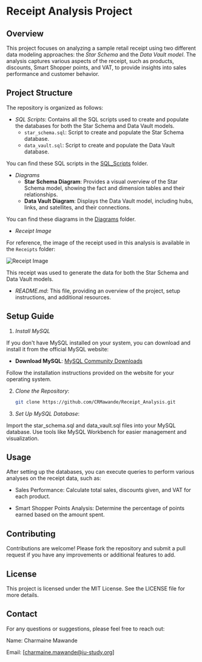 # Receipt Analysis Project

## Overview

This project focuses on analyzing a sample retail receipt using two different data modeling approaches: the *Star Schema* and the *Data Vault model*. The analysis captures various aspects of the receipt, such as products, discounts, Smart Shopper points, and VAT, to provide insights into sales performance and customer behavior.

## Project Structure

The repository is organized as follows:

- *SQL Scripts*: Contains all the SQL scripts used to create and populate the databases for both the Star Schema and Data Vault models.
  - `star_schema.sql`: Script to create and populate the Star Schema database.
  - `data_vault.sql`: Script to create and populate the Data Vault database.
 
You can find these SQL scripts in the [SQL_Scripts](SQL_Scripts/) folder.
  
- *Diagrams*
  - **Star Schema Diagram**: Provides a visual overview of the Star Schema model, showing the fact and dimension tables and their relationships.
  - **Data Vault Diagram**: Displays the Data Vault model, including hubs, links, and satellites, and their connections.

You can find these diagrams in the [Diagrams](Diagrams/) folder.

- *Receipt Image*

For reference, the image of the receipt used in this analysis is available in the `Receipts` folder:

![Receipt Image](Receipts/)

This receipt was used to generate the data for both the Star Schema and Data Vault models.

- *README.md*: This file, providing an overview of the project, setup instructions, and additional resources.

## Setup Guide

1. *Install MySQL*

If you don't have MySQL installed on your system, you can download and install it from the official MySQL website:

- **Download MySQL**: [MySQL Community Downloads](https://dev.mysql.com/downloads/mysql/)

Follow the installation instructions provided on the website for your operating system.

2. *Clone the Repository*:
   ```bash
   git clone https://github.com/CRMawande/Receipt_Analysis.git

3. *Set Up MySQL Database*:

Import the star_schema.sql and data_vault.sql files into your MySQL database.
Use tools like MySQL Workbench for easier management and visualization.


## Usage
After setting up the databases, you can execute queries to perform various analyses on the receipt data, such as:

+ Sales Performance: Calculate total sales, discounts given, and VAT for each product.

+ Smart Shopper Points Analysis: Determine the percentage of points earned based on the amount spent.
  
## Contributing
Contributions are welcome! Please fork the repository and submit a pull request if you have any improvements or additional features to add.

## License
This project is licensed under the MIT License. See the LICENSE file for more details.

## Contact
For any questions or suggestions, please feel free to reach out:

Name: Charmaine Mawande

Email: [charmaine.mawande@iu-study.org] 

